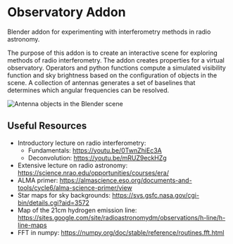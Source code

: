 # Observatory Addon

Blender addon for experimenting with interferometry methods in radio astronomy.

The purpose of this addon is to create an interactive scene for exploring methods of radio interferometry. The addon creates properties for a virtual observatory. Operators and python functions compute a simulated visibility function and sky brightness based on the configuration of objects in the scene. A collection of antennas generates a set of baselines that determines which angular frequencies can be resolved.

![Antenna objects in the Blender scene](images/screenshot.png)

## Useful Resources

* Introductory lecture on radio interferometry:
  * Fundamentals: https://youtu.be/0TwnZhiEc3A
  * Deconvolution: https://youtu.be/mRUZ9eckHZg
* Extensive lecture on radio astronomy: https://science.nrao.edu/opportunities/courses/era/
* ALMA primer: https://almascience.eso.org/documents-and-tools/cycle6/alma-science-primer/view
* Star maps for sky backgrounds: https://svs.gsfc.nasa.gov/cgi-bin/details.cgi?aid=3572
* Map of the 21cm hydrogen emission line: https://sites.google.com/site/radioastronomydm/observations/h-line/h-line-maps
* FFT in numpy: https://numpy.org/doc/stable/reference/routines.fft.html